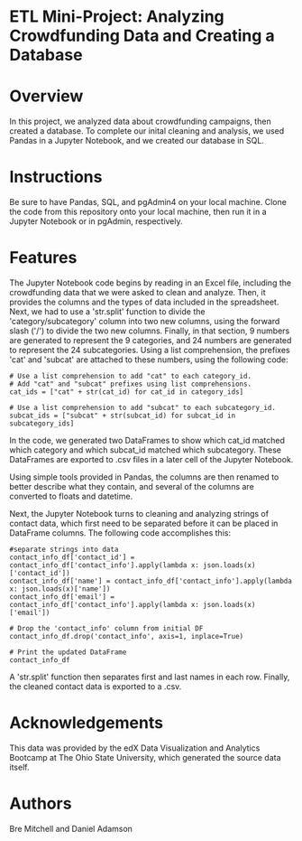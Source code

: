 # ETL Mini-Project: Analyzing Crowdfunding Data and Creating a Database

# Overview
In this project, we analyzed data about crowdfunding campaigns, then created a database. To complete our inital cleaning and analysis, we used Pandas in a Jupyter Notebook, and we created our database in SQL. 

# Instructions
Be sure to have Pandas, SQL, and pgAdmin4 on your local machine. Clone the code from this repository onto your local machine, then run it in a Jupyter Notebook or in pgAdmin, respectively. 

# Features

The Jupyter Notebook code begins by reading in an Excel file, including the crowdfunding data that we were asked to clean and analyze. Then, it provides the columns and the types of data included in the spreadsheet. Next, we had to use a 'str.split' function to divide the 'category/subcategory' column into two new columns, using the forward slash ('/') to divide the two new columns. Finally, in that section, 9 numbers are generated to represent the 9 categories, and 24 numbers are generated to represent the 24 subcategories. Using a list comprehension, the prefixes 'cat' and 'subcat' are attached to these numbers, using the following code: 

    # Use a list comprehension to add "cat" to each category_id. 
    # Add "cat" and "subcat" prefixes using list comprehensions.
    cat_ids = ["cat" + str(cat_id) for cat_id in category_ids]

    # Use a list comprehension to add "subcat" to each subcategory_id.    
    subcat_ids = ["subcat" + str(subcat_id) for subcat_id in subcategory_ids]
    
In the code, we generated two DataFrames to show which cat_id matched which category and which subcat_id matched which subcategory. These DataFrames are exported to .csv files in a later cell of the Jupyter Notebook.

Using simple tools provided in Pandas, the columns are then renamed to better describe what they contain, and several of the columns are converted to floats and datetime. 

Next, the Jupyter Notebook turns to cleaning and analyzing strings of contact data, which first need to be separated before it can be placed in DataFrame columns. The following code accomplishes this:

    #separate strings into data
    contact_info_df['contact_id'] = contact_info_df['contact_info'].apply(lambda x: json.loads(x)['contact_id'])
    contact_info_df['name'] = contact_info_df['contact_info'].apply(lambda x: json.loads(x)['name'])
    contact_info_df['email'] = contact_info_df['contact_info'].apply(lambda x: json.loads(x)['email'])

    # Drop the 'contact_info' column from initial DF
    contact_info_df.drop('contact_info', axis=1, inplace=True)

    # Print the updated DataFrame
    contact_info_df
    
A 'str.split' function then separates first and last names in each row. Finally, the cleaned contact data is exported to a .csv.

# Acknowledgements
This data was provided by the edX Data Visualization and Analytics Bootcamp at The Ohio State University, which generated the source data itself.

# Authors
Bre Mitchell and Daniel Adamson
